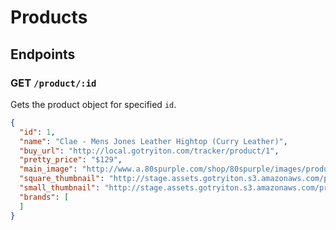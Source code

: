 # Products

## Endpoints

### GET  `/product/:id`
Gets the product object for specified `id`.

```json
{
  "id": 1,
  "name": "Clae - Mens Jones Leather Hightop (Curry Leather)",
  "buy_url": "http://local.gotryiton.com/tracker/product/1",
  "pretty_price": "$129",
  "main_image": "http://www.a.80spurple.com/shop/80spurple/images/products/150x225/clae/clae_cla01251_cul-2.jpg",
  "square_thumbnail": "http://stage.assets.gotryiton.s3.amazonaws.com/products/04d84f2bb6fc4c482bcfab3b023c34d0_300_300.jpg",
  "small_thumbnail": "http://stage.assets.gotryiton.s3.amazonaws.com/products/04d84f2bb6fc4c482bcfab3b023c34d0_200_0.jpg",
  "brands": [
  ]
}
```